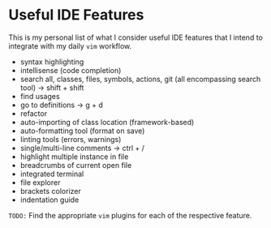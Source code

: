 # Useful IDE Features

This is my personal list of what I consider useful IDE features that I intend
to integrate with my daily `vim` workflow.

- syntax highlighting
- intellisense (code completion)
- search all, classes, files, symbols, actions, git (all encompassing search
  tool) -> shift + shift
- find usages
- go to definitions -> g + d
- refactor
- auto-importing of class location (framework-based)
- auto-formatting tool (format on save)
- linting tools (errors, warnings)
- single/multi-line comments -> ctrl + /
- highlight multiple instance in file
- breadcrumbs of current open file 
- integrated terminal
- file explorer
- brackets colorizer
- indentation guide

`TODO:` Find the appropriate `vim` plugins for each of the respective feature.
